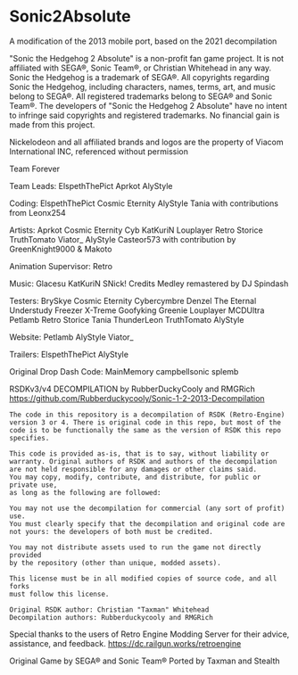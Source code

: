 # Sonic2Absolute
 A modification of the 2013 mobile port, based on the 2021 decompilation

 
"Sonic the Hedgehog 2 Absolute" is a non-profit fan game project. It is not
affiliated with SEGA®, Sonic Team®, or Christian Whitehead in any way.
Sonic the Hedgehog is a trademark of SEGA®. All copyrights regarding Sonic
the Hedgehog, including characters, names, terms, art, and music belong to
SEGA®. All registered trademarks belong to SEGA® and Sonic Team®. The
developers of "Sonic the Hedgehog 2 Absolute" have no intent to infringe said
copyrights and registered trademarks. No financial gain is made from this
project.

Nickelodeon and all affiliated brands and logos are the property of Viacom
International INC, referenced without permission


Team Forever

Team Leads:
ElspethThePict
Aprkot
AlyStyle

Coding:
ElspethThePict
Cosmic Eternity
AlyStyle
Tania
with contributions from Leonx254

Artists:
Aprkot
Cosmic Eternity
Cyb
KatKuriN
Louplayer
Retro
Storice
TruthTomato
Viator_
AlyStyle
Casteor573
with contribution by GreenKnight9000 & Makoto

Animation Supervisor:
Retro

Music:
Glacesu
KatKuriN
SNick!
Credits Medley remastered by DJ Spindash

Testers:
BrySkye
Cosmic Eternity
Cybercymbre
Denzel The Eternal Understudy
Freezer X-Treme
Goofyking
Greenie
Louplayer
MCDUltra
Petlamb
Retro
Storice
Tania
ThunderLeon
TruthTomato
AlyStyle

Website:
Petlamb
AlyStyle
Viator_

Trailers:
ElspethThePict
AlyStyle





Original Drop Dash Code:
MainMemory
campbellsonic
splemb


RSDKv3/v4 DECOMPILATION by RubberDuckyCooly and RMGRich
	https://github.com/Rubberduckycooly/Sonic-1-2-2013-Decompilation

	The code in this repository is a decompilation of RSDK (Retro-Engine)
	version 3 or 4. There is original code in this repo, but most of the
	code is to be functionally the same as the version of RSDK this repo
	specifies.

	This code is provided as-is, that is to say, without liability or
	warranty. Original authors of RSDK and authors of the decompilation
	are not held responsible for any damages or other claims said.
	You may copy, modify, contribute, and distribute, for public or private use,
	as long as the following are followed:

	You may not use the decompilation for commercial (any sort of profit) use.
	You must clearly specify that the decompilation and original code are
	not yours: the developers of both must be credited.

	You may not distribute assets used to run the game not directly provided
	by the repository (other than unique, modded assets).

	This license must be in all modified copies of source code, and all forks
	must follow this license.

	Original RSDK author: Christian "Taxman" Whitehead
	Decompilation authors: Rubberduckycooly and RMGRich


Special thanks to the users of Retro Engine Modding Server
for their advice, assistance, and feedback.
	https://dc.railgun.works/retroengine

Original Game by SEGA® and Sonic Team®
Ported by Taxman and Stealth
